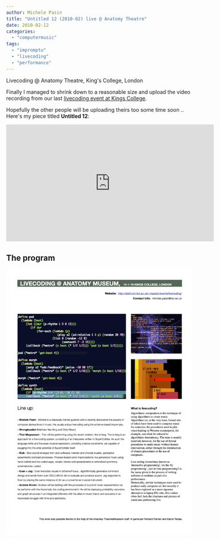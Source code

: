 ```yaml
---
author: Michele Pasin
title: "Untitled 12 (2010-02) live @ Anatomy Theatre"
date: 2010-02-12
categories: 
  - "computermusic"
tags: 
  - "impromptu"
  - "livecoding"
  - "performance"
---
```


Livecoding @ Anatomy Theatre, King's College, London

Finally I managed to shrink down to a reasonable size and upload the video recording from our last [livecoding event at Kings College](http://www.michelepasin.org/blog/2010/01/10/livecoding-night-kings-college-coming-up/).

Hopefully the other people will be uploading theirs too some time soon .. Here's my piece titled **Untitled 12**: 

<iframe width="560" height="315" src="https://www.youtube.com/embed/8GHclRJAoE0?si=MtvtP9jRvA3O65KE" title="YouTube video player" frameborder="0" allow="accelerometer; autoplay; clipboard-write; encrypted-media; gyroscope; picture-in-picture; web-share" allowfullscreen></iframe>


## The program

[![Image 2010-11-livecoding-leaflet.png](../assets/images/2010-11-livecoding-leaflet.png)](../assets/images/2010-11-livecoding-leaflet.png)